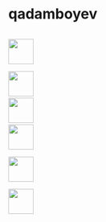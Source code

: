 # qadamboyev
<code> <img src = "https://cdn-icons-png.flaticon.com/512/732/732212.png" width="50px"> </code>
<code> <img src = "https://cdn-icons-png.flaticon.com/512/732/732190.png" width="50px"></code>
<code> <img src = "https://cdn-icons-png.flaticon.com/512/5968/5968672.png" width="50px"></code>
<code> <img src = "https://cdn-icons-png.flaticon.com/512/5968/5968292.png" width="50px"> </code>
<code> <img src = "https://github.com/qadamboyev1203/qadamboyev/assets/125873259/acdcd1e4-1394-432d-b6dd-fd062c073822" width="50px"> </code>
<code> <img src = "https://github.com/qadamboyev1203/qadamboyev/assets/125873259/9521215b-5e0a-4528-8af2-9ed844c1a486" width="50px"> </code>


